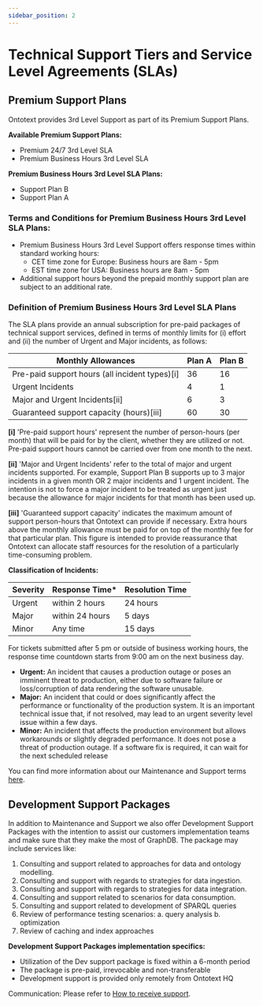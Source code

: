 ```yaml
---
sidebar_position: 2
---
```


# Technical Support Tiers and Service Level Agreements (SLAs)

## Premium Support Plans
Ontotext provides 3rd Level Support as part of its Premium Support Plans.

**Available Premium Support Plans:**
* Premium 24/7 3rd Level SLA
* Premium Business Hours 3rd Level SLA

**Premium Business Hours 3rd Level SLA Plans:**
* Support Plan B
* Support Plan A

### Terms and Conditions for Premium Business Hours 3rd Level SLA Plans:

* Premium Business Hours 3rd Level Support offers response times within standard working hours:
  * CET time zone for Europe: Business hours are 8am - 5pm
  * EST time zone for USA: Business hours are 8am - 5pm
* Additional support hours beyond the prepaid monthly support plan are subject to an additional rate.

### Definition of Premium Business Hours 3rd Level SLA Plans

The SLA plans provide an annual subscription for pre-paid packages of technical support services, defined in terms of 
monthly limits for (i) effort and (ii) the number of Urgent and Major incidents, as follows:

| Monthly Allowances                             | Plan A | Plan B |
|------------------------------------------------|--------|--------|
| Pre-paid support hours (all incident types)[i] | 36     | 16     |
| Urgent Incidents                               | 4      | 1      |
| Major and Urgent Incidents[ii]                 | 6      | 3      |
| Guaranteed support capacity (hours)[iii]       | 60     | 30     |

**[i]** 'Pre-paid support hours' represent the number of person-hours (per month) that will be paid for by the client, 
whether they are utilized or not. Pre-paid support hours cannot be carried over from one month to the next.

**[ii]** 'Major and Urgent Incidents' refer to the total of major and urgent incidents supported. 
For example, Support Plan B supports up to 3 major incidents in a given month OR 2 major incidents and 1 urgent incident. 
The intention is not to force a major incident to be treated as urgent just because the allowance for major incidents for that month has been used up.

**[iii]** 'Guaranteed support capacity' indicates the maximum amount of support person-hours that Ontotext can provide if necessary.
Extra hours above the monthly allowance must be paid for on top of the monthly fee for that particular plan. 
This figure is intended to provide reassurance that Ontotext can allocate staff resources for the resolution of a particularly time-consuming problem.

**Classification of Incidents:**

| Severity | Response Time*  | Resolution Time |
|----------|-----------------|-----------------|
| Urgent   | within 2 hours  | 24 hours        |
| Major    | within 24 hours | 5 days          |
| Minor    | Any time        | 15 days         |

For tickets submitted after 5 pm or outside of business working hours, the response time countdown starts from 9:00 am on the next business day.

* **Urgent:** An incident that causes a production outage or poses an imminent threat to production,
  either due to software failure or loss/corruption of data rendering the software unusable.
* **Major:** An incident that could or does significantly affect the performance or functionality of the production system.
  It is an important technical issue that, if not resolved, may lead to an urgent severity level issue within a few days.
* **Minor:** An incident that affects the production environment but allows workarounds or slightly degraded performance. 
  It does not pose a threat of production outage. If a software fix is required, it can wait for the next scheduled release

You can find more information about our Maintenance and Support terms [here](https://www.ontotext.com/services/support-and-operations/).

## Development Support Packages
In addition to Maintenance and Support we also offer Development Support Packages with
the intention to assist our customers implementation teams and make sure that they make
the most of GraphDB. The package may include services like:
1. Consulting and support related to approaches for data and ontology modelling.
2. Consulting and support with regards to strategies for data ingestion.
3. Consulting and support with regards to strategies for data integration.
4. Consulting and support related to scenarios for data consumption.
5. Consulting and support related to development of SPARQL queries
6. Review of performance testing scenarios:
   a. query analysis
   b. optimization
7. Review of caching and index approaches

**Development Support Packages implementation specifics:**
* Utilization of the Dev support package is fixed within a 6-month period
* The package is pre-paid, irrevocable and non-transferable
* Development support is provided only remotely from Ontotext HQ


Communication: Please refer to [How to receive support](SUP-001).